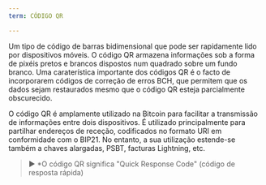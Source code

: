 ```yaml
---
term: CÓDIGO QR

---
```

Um tipo de código de barras bidimensional que pode ser rapidamente lido por dispositivos móveis. O código QR armazena informações sob a forma de pixéis pretos e brancos dispostos num quadrado sobre um fundo branco. Uma caraterística importante dos códigos QR é o facto de incorporarem códigos de correção de erros BCH, que permitem que os dados sejam restaurados mesmo que o código QR esteja parcialmente obscurecido.

O código QR é amplamente utilizado na Bitcoin para facilitar a transmissão de informações entre dois dispositivos. É utilizado principalmente para partilhar endereços de receção, codificados no formato URI em conformidade com o BIP21. No entanto, a sua utilização estende-se também a chaves alargadas, PSBT, facturas Lightning, etc.

> ► *O código QR significa "Quick Response Code" (código de resposta rápida)